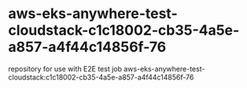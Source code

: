 # aws-eks-anywhere-test-cloudstack-c1c18002-cb35-4a5e-a857-a4f44c14856f-76
repository for use with E2E test job aws-eks-anywhere-test-cloudstack:c1c18002-cb35-4a5e-a857-a4f44c14856f-76
